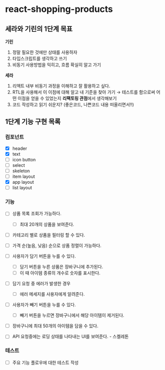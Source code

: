 # react-shopping-products

## 세라와 기린의 1단계 목표

**기린**

1. 정말 필요한 것에만 상태를 사용하자
2. 타입스크립트를 생각하고 쓰기
3. 비동기 사용방법을 익히고, 흐름 확실히 알고 가기

**세라**

1. 리액트 내부 비동기 과정을 이해하고 잘 활용하고 싶다.
2. RTL을 사용해서 이 이점에 대해 알고 내 기준을 찾아 가기 → 테스트를 함으로써 어떤 이점을 얻을 수 있었는지 **리팩토링 관점**에서 생각해보기
3. 코드 작성하고 읽기 쉬운지? (좋은코드, 나쁜코드 내용 떠올리면서!!)

## 1단계 기능 구현 목록

### 컴포넌트

- [x] header
- [x] text
- [ ] icon button
- [ ] select
- [ ] skeleton
- [ ] item layout
- [x] app layout
- [ ] list layout

### 기능

- [ ] 상품 목록 조회가 가능하다.
  - [ ] 최대 20개의 상품을 보여준다.
- [ ] 카테고리 별로 상품을 필터링 할 수 있다.
- [ ] 가격 순(높음, 낮음) 순으로 상품 정렬이 가능하다.
- [ ] 사용자가 담기 버튼을 누를 수 있다.
  - [ ] 담기 버튼을 누른 상품은 장바구니에 추가된다.
  - [ ] 이 때 아이템 종류의 개수로 숫자를 표시한다.
- [ ] 담기 요청 중 에러가 발생한 경우
  - [ ] 에러 메세지를 사용자에게 알려준다.
- [ ] 사용자가 빼기 버튼을 누를 수 있다.
  - [ ] 빼기 버튼을 누르면 장바구니에서 해당 아이템이 제거된다.
- [ ] 장바구니에 최대 50개의 아이템을 담을 수 있다.

- [ ] API 요청중에는 로딩 상태를 나타내는 UI를 보여준다. - 스켈레톤

### 테스트

- [ ] 주요 기능 플로우에 대한 테스트 작성
